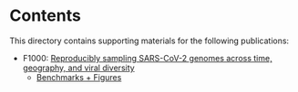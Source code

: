 # Contents

This directory contains supporting materials for the following publications:

- F1000: [Reproducibly sampling SARS-CoV-2 genomes across time, geography, and viral diversity](https://f1000research.com/articles/9-657)
   - [Benchmarks + Figures](./F1000/README.md)
